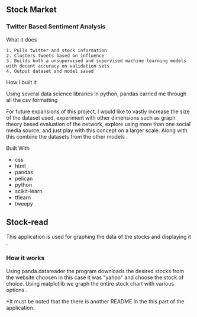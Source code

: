 ## Stock Market

### Twitter Based Sentiment Analysis
What it does

    1. Pulls twitter and stock information
    2. Clusters tweets based on influence
    3. Builds both a unsupervised and supervised machine learning models with decent accuracy on validation sets
    4. Output dataset and model saved

How I built it

Using several data science libraries in python, pandas carried me through all the csv formatting


For future expansions of this project, I would like to vastly increase the size of the dataset used, experiment with other dimensions such as graph theory based evaluation of the network, explore using more than one social media source, and just play with this concept on a larger scale. Along with this combine the datasets from the other models .

Built With
* css
* html
* pandas
* pelican
* python
* scikit-learn
* tflearn
* tweepy


## Stock-read
This application is used for graphing the data of the stocks and displaying it .

### How it works
Using panda.datareader the program downloads the desired stocks from the website choosen in this case it was "yahoo" and choose the stock of choice.
Using matplotlib we graph the entire stock chart with various options . 

*It must be noted that the there is another README in the this part of the application.
